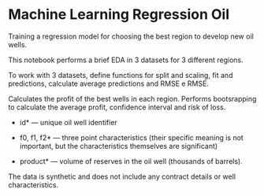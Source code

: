 # Machine Learning Regression Oil

Training a regression model for choosing the best region to develop new oil wells.

This notebook performs a brief EDA in 3 datasets for 3 different regions. 

To work with 3 datasets, define functions for split and scaling, fit and predictions, calculate average predictions and RMSE e RMSE.

Calculates the profit of the best wells in each region. Performs bootsrapping to calculate the average profit, confidence interval and risk of loss.

- id* — unique oil well identifier

- f0, f1, f2* — three point characteristics (their specific meaning is not important, but the characteristics themselves are significant)

- product* — volume of reserves in the oil well (thousands of barrels).

The data is synthetic and does not include any contract details or well characteristics.
